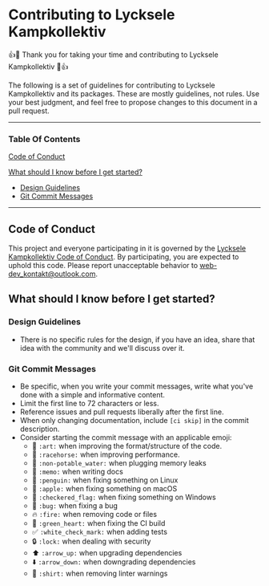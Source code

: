 # Contributing to Lycksele Kampkollektiv

:+1::tada: Thank you for taking your time and contributing to Lycksele Kampkollektiv :tada::+1:

The following is a set of guidelines for contributing to Lycksele Kampkollektiv and its packages. These are mostly guidelines, not rules. Use your best judgment, and feel free to propose changes to this document in a pull request.

---

### Table Of Contents

[Code of Conduct](#code-of-conduct)

[What should I know before I get started?](#what-should-i-know-before-i-get-started)
* [Design Guidelines](#design-guidelines)
* [Git Commit Messages](#git-commit-messages)

---

## Code of Conduct

This project and everyone participating in it is governed by the [Lycksele Kampkollektiv Code of Conduct](CODE_OF_CONDUCT.md). By participating, you are expected to uphold this code. Please report unacceptable behavior to [web-dev_kontakt@outlook.com](mailto:web-dev_kontakt@outlook.com).

## What should I know before I get started?

### Design Guidelines

* There is no specific rules for the design, if you have an idea, share that idea with the community and we'll discuss over it.

### Git Commit Messages

* Be specific, when you write your commit messages, write what you've done with a simple and informative content.
* Limit the first line to 72 characters or less.
* Reference issues and pull requests liberally after the first line.
* When only changing documentation, include `[ci skip]` in the commit description.
* Consider starting the commit message with an applicable emoji:
    * :art: `:art:` when improving the format/structure of the code.
    * :racehorse: `:racehorse:` when improving performance.
    * :non-potable_water: `:non-potable_water:` when plugging memory leaks
    * :memo: `:memo:` when writing docs
    * :penguin: `:penguin:` when fixing something on Linux
    * :apple: `:apple:` when fixing something on macOS
    * :checkered_flag: `:checkered_flag:` when fixing something on Windows
    * :bug: `:bug:` when fixing a bug
    * :fire: `:fire:` when removing code or files
    * :green_heart: `:green_heart:` when fixing the CI build
    * :white_check_mark: `:white_check_mark:` when adding tests
    * :lock: `:lock:` when dealing with security
    * :arrow_up: `:arrow_up:` when upgrading dependencies
    * :arrow_down: `:arrow_down:` when downgrading dependencies
    * :shirt: `:shirt:` when removing linter warnings
